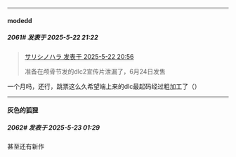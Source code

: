 ﻿
*****

####  modedd  
##### 2061#       发表于 2025-5-22 21:22

<blockquote><a href="httphttps://stage1st.com/2b/forum.php?mod=redirect&amp;goto=findpost&amp;pid=67842283&amp;ptid=2071702" target="_blank">サリシノハラ 发表于 2025-5-22 20:56</a>

准备在颅骨节发的dlc2宣传片泄漏了，6月24日发售</blockquote>
一个月吗，还行，跳票这么久希望端上来的dlc最起码经过粗加工了（）


*****

####  灰色的狐狸  
##### 2062#       发表于 2025-5-23 01:29

甚至还有新作

